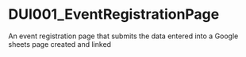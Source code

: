 # DUI001_EventRegistrationPage
An event registration page that submits the data entered into a Google sheets page created and linked
